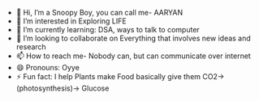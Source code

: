 - 👋 Hi, I’m a Snoopy Boy, you can call me- AARYAN 
- 👀 I’m interested in Exploring LIFE
- 🌱 I’m currently learning: DSA, ways to talk to computer
- 💞️ I’m looking to collaborate on Everything that involves new ideas and research
- 📫 How to reach me- Nobody can, but can communicate over internet
- 😄 Pronouns: Oyye
- ⚡ Fun fact: I help Plants make Food 
                                      basically give them CO2-> (photosynthesis)-> Glucose
<!---
IRONalways17/IRONalways17 is a ✨ special ✨ repository because its `README.md` (this file) appears on your GitHub profile.
You can click the Preview link to take a look at your changes.
--->
